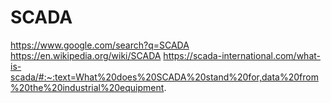 # SCADA
https://www.google.com/search?q=SCADA https://en.wikipedia.org/wiki/SCADA https://scada-international.com/what-is-scada/#:~:text=What%20does%20SCADA%20stand%20for,data%20from%20the%20industrial%20equipment.
